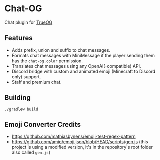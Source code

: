 # Chat-OG
Chat plugin for [TrueOG](https://github.com/true-og/true-og)

## Features
- Adds prefix, union and suffix to chat messages.
- Formats chat messages with MiniMessage if the player sending them has the `chat-og.color` permission.
- Translates chat messages using any OpenAI(-compatible) API.
- Discord bridge with custom and animated emoji (Minecraft to Discord only) support.
- Staff and premium chat.

## Building
```./gradlew build```

## Emoji Converter Credits
- https://github.com/mathiasbynens/emoji-test-regex-pattern
- https://github.com/amio/emoji.json/blob/HEAD/scripts/gen.js (this project is using a modified version, it's in the repository's root folder also called `gen.js`)
